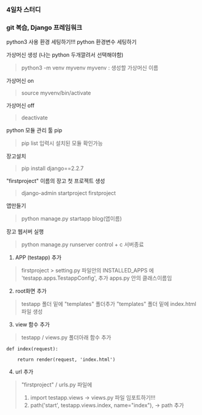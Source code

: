### 4일차 스터디
### git 복습, Django 프레임워크

python3 사용 환경 세팅하기!!!
python 환경변수 세팅하기

가상머신 생성 (나는 python 두개깔려서 선택해야함)
> python3 -m venv myvenv          myvenv : 생성할 가상머신 이름

가상머신 on
> source myvenv/bin/activate

가상머신 off
> deactivate

python 모듈 관리 툴  pip
> pip list       입력시 설치된 모듈 확인가능

장고설치
> pip install django==2.2.7

"firstproject" 이름의 장고 첫 프로젝트 생성
> django-admin startproject firstproject

앱만들기
> python manage.py startapp blog(앱이름) 

장고 웹서버 실행
> python manage.py runserver
> control + c    서버종료

1. APP (testapp) 추가

> firstproject > setting.py 파일안의
> INSTALLED_APPS 에 'testapp.apps.TestappConfig',   추가
> apps.py 안의 클래스이름임

2. root화면 추가

> testapp 폴더 밑에  "templates" 폴더추가
> "templates" 폴더 밑에 index.html 파일 생성

3. view 함수 추가

> testapp / views.py 폴더아래 함수 추가

```
def index(request):

    return render(request, 'index.html')
```

4. url 추가

> "firstproject" / urls.py 파일에
> 1. import testapp.views                                    -> views.py 파일 임포트하기!!!
> 2. path('start', testapp.views.index, name="index"),       ->  path 추가